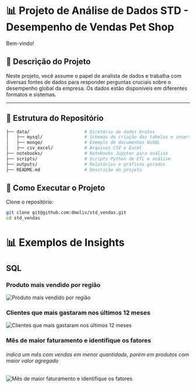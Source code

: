 # 📊 Projeto de Análise de Dados STD - Desempenho de Vendas Pet Shop

Bem-vindo!

## 📝 Descrição do Projeto

Neste projeto, você assume o papel de analista de dados e trabalha com diversas fontes de dados para responder perguntas cruciais sobre o desempenho global da empresa. Os dados estão disponíveis em diferentes formatos e sistemas.

---

## 📁 Estrutura do Repositório

```bash
├── data/                     # Diretório de dados brutos
│   ├── mysql/                # Schemas de criação das tabelas e insert dos dados
│   ├── mongo/                # Exemplo de documentos NoSQL
│   ├── csv_excel/            # Arquivos CSV e Excel
├── notebooks/                # Notebooks Jupyter para análise
├── scripts/                  # Scripts Python de ETL e análise
├── outputs/                  # Relatórios e gráficos gerados
├── README.md                 # Descrição do projeto
```

## 🚀 Como Executar o Projeto
Clone o repositório:

```bash
git clone git@github.com:dmoliv/std_vendas.git
cd std_vendas
```


# 📊 Exemplos de Insights

## SQL

### Produto mais vendido por região
<img src="https://cvws.icloud-content.com/B/AdhHt-mQOMEJtT8M0QZdtQzXzqIwAQ0WshAZKr86AFy00tDr8Lxtu1nd/vendas_por_regiao.png?o=Aj-N3sZdpmMeD4iJcgsTCXTX3SGJ-0YryePEMamXLuZO&v=1&x=3&a=CAogTWykEveZFW5qsq7DNMzTgsVDt0l0NFHNGdTF9eK3TykSbxCq66mXuTIYqsiFmbkyIgEAUgTXzqIwWgRtu1ndaiczOpgc2kfnBtXD4K-I1dda9rvNjsYEE_-KlLrZvnBvWQnZ-VvLKsFyJyOlPqvEOPsYOsmAA3UVGVxqMfZADCG-DaZpwHUk3fRXIiyijVttKA&e=1733340259&fl=&r=0668f7df-72ad-4f6b-b66a-59c33f1d25b4-1&k=K_VlRgMSpW6CaNOP875cHQ&ckc=com.apple.clouddocs&ckz=com.apple.CloudDocs&p=107&s=_re_T7PRhhiwvF87-2bOtGEtqP0&cd=i" alt="Produto mais vendido por região">


### Clientes que mais gastaram nos últimos 12 meses
<img src="https://cvws.icloud-content.com/B/AV_bH9EB52pfavqvZGc8bMLTjDFHAQkGmokSnRXBZ1Vy1wzBmq-4zztC/clientes_maiores_gastos.png?o=As9JgySkC7arjjiH1DWNhkvUw4jqpcpc3czgvWehDz60&v=1&x=3&a=CAoguhhAT7UhnRMU0J4KCnv4b2RdHX0EsNVvKPPzCenSAQcSbxDy2qmXuTIY8reFmbkyIgEAUgTTjDFHWgS4zztCaif5cK3_uxLcTLqDWNqeGT_CuJeLtFbkk1vkTv6iG3OSz0QyF5PxxrVyJwdArbdLwDvY8dvaN7PLkA9PbTgHERFWlJAxVf_qD33eVpKqM1c6vw&e=1733340257&fl=&r=4cc3f53b-22a7-4ba0-a487-cfd216e7a398-1&k=7hKUih3szO1Wc4m22KVD1Q&ckc=com.apple.clouddocs&ckz=com.apple.CloudDocs&p=107&s=K_ZE7p2cPg7fdlVBhJawdVQ7xYY&cd=i" alt="Clientes que mais gastaram nos últimos 12 meses">

### Mês de maior faturamento e identifique os fatores
###### indica um mês com vendas em menor quantidade, porém em produtos com maior valor agregado
<img src="https://cvws.icloud-content.com/B/AVzmHx-JfF4vY53JRq17tIPjatxdAZG9C1ok33Z_9UDJPhrRrbD-TD4M/mes_maior_fat.png?o=ApeWUr5Buu5ND1E7Oqw6KrbLTZ8fd5Ld6qBffD_mekDi&v=1&x=3&a=CAogjAQGJHpmVuje4MlohlCagXcxEgIYVHbJ_gH9-CTSz_QSbxDRtfWXuTIY0ZLRmbkyIgEAUgTjatxdWgT-TD4MaieidrUS3FPiohqc2MAIk_otQBol2PfuCsTb8qe1j4FVfllG-uP_ivZyJzqYIOca0k1lMoog6Nxu2JZY08JBcFG2QC08IcJAZ09HkCR_8IjS0w&e=1733341497&fl=&r=4241bcce-cc14-463b-a370-23c4a1c4a19d-1&k=ZxO0yuEw8fPY4NKbjFABhA&ckc=com.apple.clouddocs&ckz=com.apple.CloudDocs&p=107&s=pDmLMvOsZ5WHqRUvj3zF4V2qo8Y&cd=i" alt="Mês de maior faturamento e identifique os fatores">
